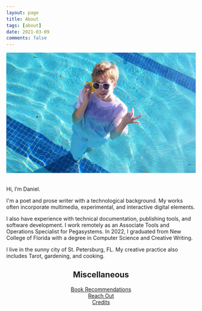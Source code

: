 ```yaml
---
layout: page
title: About
tags: [about]
date: 2021-03-09
comments: false
---
```

<p class="aligncenter">
<img src="/assets/phone cropped.jpg" alt = "Photo of Daniel" style="width:600px;">
</p>
<br>
Hi, I’m Daniel.

I'm a poet and prose writer with a technological background. My works often incorporate multimedia, experimental, and interactive digital elements. 

I also have experience with technical documentation, publishing tools, and software development. I work remotely as an Associate Tools and Operations Specialist for Pegasystems. In 2022, I graduated from New College of Florida with a degree in Computer Science and Creative Writing. 

I live in the sunny city of St. Petersburg, FL. My creative practice also includes Tarot, gardening, and cooking.

<h2><center>Miscellaneous</center></h2>  
  
<center><a href="https://ddykiel.github.io/book-recs/">Book Recommendations</a></center>
<center><a href="https://ddykiel.github.io/reach-out/">Reach Out</a></center>
<center><a href="https://ddykiel.github.io/credits/">Credits</a></center>
